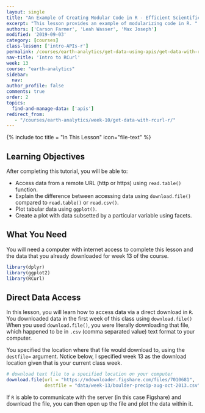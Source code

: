```yaml
---
layout: single
title: "An Example of Creating Modular Code in R - Efficient Scientific Programming"
excerpt: "This lesson provides an example of modularizing code in R. "
authors: ['Carson Farmer', 'Leah Wasser', 'Max Joseph']
modified: '2019-09-03'
category: [courses]
class-lesson: ['intro-APIs-r']
permalink: /courses/earth-analytics/get-data-using-apis/get-data-with-rcurl-r/
nav-title: 'Intro to RCurl'
week: 13
course: "earth-analytics"
sidebar:
  nav:
author_profile: false
comments: true
order: 2
topics:
  find-and-manage-data: ['apis']
redirect_from:
   - "/courses/earth-analytics/week-10/get-data-with-rcurl-r/"
---
```


{% include toc title = "In This Lesson" icon="file-text" %}

<div class='notice--success' markdown="1">

## <i class="fa fa-graduation-cap" aria-hidden="true"></i> Learning Objectives

After completing this tutorial, you will be able to:

* Access data from a remote URL (http or https) using `read.table()` function.
* Explain the difference between accessing data using `download.file()` compared to `read.table()` or `read.csv()`.
* Plot tabular data using `ggplot()`.
* Create a plot with data subsetted by a particular variable using facets.

## <i class="fa fa-check-square-o fa-2" aria-hidden="true"></i> What You Need

You will need a computer with internet access to complete this lesson and the
data that you already downloaded for week 13 of the course.

</div>





```r
library(dplyr)
library(ggplot2)
library(RCurl)
```

## Direct Data Access

In this lesson, you will learn how to access data via a direct download in `R`.
You downloaded data in the first week of this class using `download.file()`
When you used `download.file()`, you were literally downloading that file,
which happened to be in `.csv` (comma separated value) text format to your computer.

You specified the location where that file would download to, using the `destfile=`
argument. Notice below, I specified week 13 as the download location given
that is your current class week.


```r
# download text file to a specified location on your computer
download.file(url = "https://ndownloader.figshare.com/files/7010681",
              destfile = "data/week-13/boulder-precip-aug-oct-2013.csv")
```


If `R` is able to communicate with the server (in this case Figshare) and download
the file, you can then open up the file and plot the data within it.


















